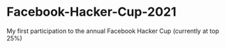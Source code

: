 # Facebook-Hacker-Cup-2021
My first participation to the annual Facebook Hacker Cup (currently at top 25%)

